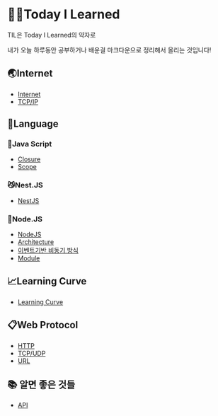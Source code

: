 # 👩‍💻Today I Learned
TIL은 Today I Learned의 약자로

내가 오늘 하루동안 공부하거나 배운걸 마크다운으로 정리해서 올리는 것입니다!

## **🌏Internet**
 - [Internet](Internet/Internet.md)
 - [TCP/IP](Internet/TCP／IP.md)


## **🧐Language**

### **👊Java Script**
 - [Closure](Language/js/Closure.md)
 - [Scope](Language/js/Scope.md)

### **😼Nest.JS**
 - [NestJS](Language/nestjs/nestjs.md)

### **🤑Node.JS**
 - [NodeJS](Language/nodejs/nodejs.md)
 - [Architecture](Language/nodejs/Architecture.md)
 - [이벤트기반 비동기 방식](Language/nodejs/event-basedAsynchronous.md)
 - [Module](Language/nodejs/module.md)

## **📈Learning Curve**
 - [Learning Curve](LearningCurve/LearningCurve.md)

## **📋Web Protocol**
 - [HTTP](Web_Protocol\HTTP.md)
 - [TCP/UDP](Web_Protocol\TCPvsUDP.md)
 - [URL](Web_Protocol\URL.md)

## **📚 알면 좋은 것들**
 - [API](API.md)
